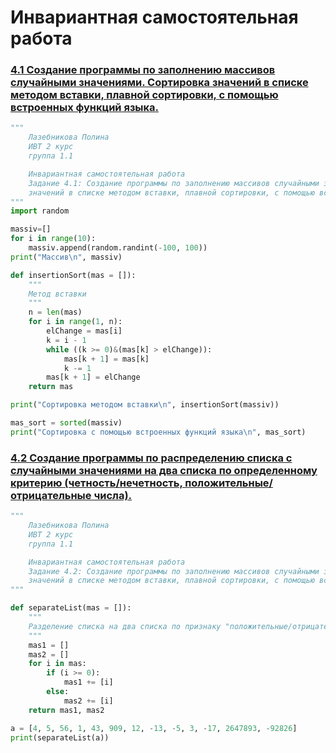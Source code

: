 # Инвариантная самостоятельная работа

### [4.1 Создание программы по заполнению массивов случайными значениями. Сортировка значений в списке методом вставки, плавной сортировки, с помощью встроенных функций языка.](https://replit.com/@PolinaLazebniko/sem4-Tema4-ISR-41#main.py)
```python
"""
    Лазебникова Полина 
    ИВТ 2 курс
    группа 1.1

    Инвариантная самостоятельная работа 
    Задание 4.1: Создание программы по заполнению массивов случайными значениями. Сортировка 
    значений в списке методом вставки, плавной сортировки, с помощью встроенных функций языка.
"""
import random 

massiv=[] 
for i in range(10): 
    massiv.append(random.randint(-100, 100)) 
print("Массив\n", massiv)

def insertionSort(mas = []):
    """
    Метод вставки
    """
    n = len(mas)
    for i in range(1, n):
        elChange = mas[i]
        k = i - 1
        while ((k >= 0)&(mas[k] > elChange)):
            mas[k + 1] = mas[k]
            k -= 1
        mas[k + 1] = elChange
    return mas

print("Сортировка методом вставки\n", insertionSort(massiv))

mas_sort = sorted(massiv)
print("Сортировка с помощью встроенных функций языка\n", mas_sort)
```
### [4.2 Создание программы по распределению списка с случайными значениями на два списка по определенному критерию (четность/нечетность, положительные/отрицательные числа).](https://replit.com/@PolinaLazebniko/sem4-Tema4-ISR-42#main.py)
```python
"""
    Лазебникова Полина 
    ИВТ 2 курс
    группа 1.1

    Инвариантная самостоятельная работа 
    Задание 4.2: Создание программы по заполнению массивов случайными значениями. Сортировка 
    значений в списке методом вставки, плавной сортировки, с помощью встроенных функций языка.
"""

def separateList(mas = []):
    """
    Разделение списка на два списка по признаку "положительные/отрицательные числа"
    """
    mas1 = []
    mas2 = []
    for i in mas:
        if (i >= 0):
            mas1 += [i]
        else:
            mas2 += [i]
    return mas1, mas2

a = [4, 5, 56, 1, 43, 909, 12, -13, -5, 3, -17, 2647893, -92826]
print(separateList(a))
```
